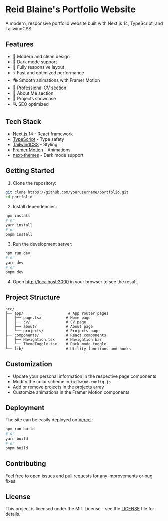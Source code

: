 # Reid Blaine's Portfolio Website

A modern, responsive portfolio website built with Next.js 14, TypeScript, and TailwindCSS.

## Features

- 🎨 Modern and clean design
- 🌙 Dark mode support
- 📱 Fully responsive layout
- ⚡ Fast and optimized performance
- 🎭 Smooth animations with Framer Motion
- 📄 Professional CV section
- 👤 About Me section
- 🧠 Projects showcase
- 🔍 SEO optimized

## Tech Stack

- [Next.js 14](https://nextjs.org/) - React framework
- [TypeScript](https://www.typescriptlang.org/) - Type safety
- [TailwindCSS](https://tailwindcss.com/) - Styling
- [Framer Motion](https://www.framer.com/motion/) - Animations
- [next-themes](https://github.com/pacocoursey/next-themes) - Dark mode support

## Getting Started

1. Clone the repository:
```bash
git clone https://github.com/yourusername/portfolio.git
cd portfolio
```

2. Install dependencies:
```bash
npm install
# or
yarn install
# or
pnpm install
```

3. Run the development server:
```bash
npm run dev
# or
yarn dev
# or
pnpm dev
```

4. Open [http://localhost:3000](http://localhost:3000) in your browser to see the result.

## Project Structure

```
src/
├── app/                    # App router pages
│   ├── page.tsx           # Home page
│   ├── cv/                # CV page
│   ├── about/             # About page
│   └── projects/          # Projects page
├── components/            # React components
│   ├── Navigation.tsx     # Navigation bar
│   └── ThemeToggle.tsx    # Dark mode toggle
└── lib/                   # Utility functions and hooks
```

## Customization

- Update your personal information in the respective page components
- Modify the color scheme in `tailwind.config.js`
- Add or remove projects in the projects array
- Customize animations in the Framer Motion components

## Deployment

The site can be easily deployed on [Vercel](https://vercel.com/):

```bash
npm run build
# or
yarn build
# or
pnpm build
```

## Contributing

Feel free to open issues and pull requests for any improvements or bug fixes.

## License

This project is licensed under the MIT License - see the [LICENSE](LICENSE) file for details.